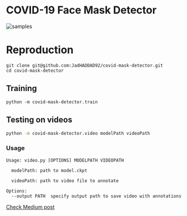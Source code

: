 # COVID-19 Face Mask Detector

![samples](images/testmask.gif)
# Reproduction
```Shell
git clone git@github.com:JadHADDAD92/covid-mask-detector.git
cd covid-mask-detector
```
## Training

```Shell
python -m covid-mask-detector.train
```

## Testing on videos
```sh
python -m covid-mask-detector.video modelPath videoPath
```

### Usage
```
Usage: video.py [OPTIONS] MODELPATH VIDEOPATH

  modelPath: path to model.ckpt

  videoPath: path to video file to annotate

Options:
  --output PATH  specify output path to save video with annotations
```

[Check Medium post](https://medium.com/@jad.haddad92/how-i-built-a-face-mask-detector-for-covid-19-using-pytorch-lightning-67eb3752fd61)
